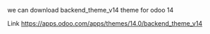 we can download backend_theme_v14 theme for odoo 14


Link
https://apps.odoo.com/apps/themes/14.0/backend_theme_v14
